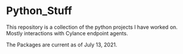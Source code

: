 # Python_Stuff

This repository is a collection of the python projects I have worked on. Mostly interactions with Cylance endpoint agents.

The Packages are current as of July 13, 2021.
